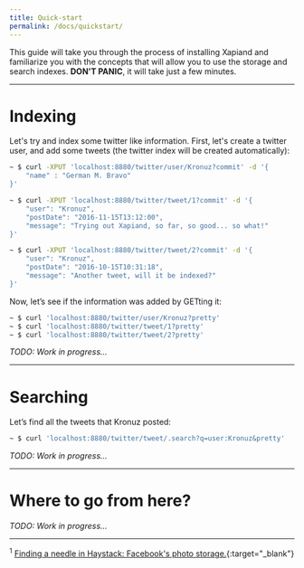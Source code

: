 ```yaml
---
title: Quick-start
permalink: /docs/quickstart/
---
```


This guide will take you through the process of installing Xapiand and
familiarize you with the concepts that will allow you to use the storage and
search indexes. **DON'T PANIC**, it will take just a few minutes.

---

# Indexing

Let's try and index some twitter like information. First, let's create a
twitter user, and add some tweets (the twitter index will be created
automatically):

```sh
~ $ curl -XPUT 'localhost:8880/twitter/user/Kronuz?commit' -d '{
	"name" : "German M. Bravo"
}'

~ $ curl -XPUT 'localhost:8880/twitter/tweet/1?commit' -d '{
    "user": "Kronuz",
    "postDate": "2016-11-15T13:12:00",
    "message": "Trying out Xapiand, so far, so good... so what!"
}'

~ $ curl -XPUT 'localhost:8880/twitter/tweet/2?commit' -d '{
    "user": "Kronuz",
    "postDate": "2016-10-15T10:31:18",
    "message": "Another tweet, will it be indexed?"
}'
```

Now, let’s see if the information was added by GETting it:

```sh
~ $ curl 'localhost:8880/twitter/user/Kronuz?pretty'
~ $ curl 'localhost:8880/twitter/tweet/1?pretty'
~ $ curl 'localhost:8880/twitter/tweet/2?pretty'
```

*TODO: Work in progress...*

---

# Searching

Let’s find all the tweets that Kronuz posted:

```sh
~ $ curl 'localhost:8880/twitter/tweet/.search?q=user:Kronuz&pretty'
```

*TODO: Work in progress...*

---

# Where to go from here?

*TODO: Work in progress...*

---

<sup><a id="footnote-1">1</a></sup> [Finding a needle in Haystack: Facebook's photo storage.](https://www.usenix.org/legacy/event/osdi10/tech/full_papers/Beaver.pdf){:target="_blank"}
